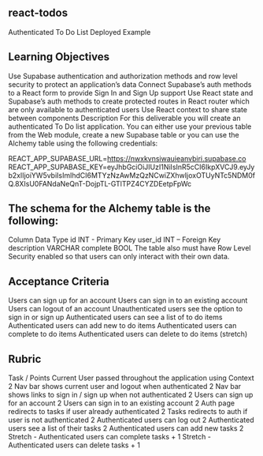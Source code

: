 ## react-todos
Authenticated To Do List
Deployed Example

## Learning Objectives
Use Supabase authentication and authorization methods and row level security to protect an application’s data
Connect Supabase’s auth methods to a React form to provide Sign In and Sign Up support
Use React state and Supabase’s auth methods to create protected routes in React router which are only available to authenticated users
Use React context to share state between components
Description
For this deliverable you will create an authenticated To Do list application. You can either use your previous table from the Web module, create a new Supabase table or you can use the Alchemy table using the following credentials:

REACT_APP_SUPABASE_URL=https://nwxkvnsiwauieanvbiri.supabase.co
REACT_APP_SUPABASE_KEY=eyJhbGciOiJIUzI1NiIsInR5cCI6IkpXVCJ9.eyJyb2xlIjoiYW5vbiIsImlhdCI6MTYzNzAwMzQzNCwiZXhwIjoxOTUyNTc5NDM0fQ.8XIsU0FANdaNeQnT-DojpTL-GTlTPZ4CYZDEetpFpWc

## The schema for the Alchemy table is the following:
Column	Data Type
id	INT - Primary Key
user_id	INT – Foreign Key
description	VARCHAR
complete	BOOL
The table also must have Row Level Security enabled so that users can only interact with their own data.

## Acceptance Criteria
Users can sign up for an account
Users can sign in to an existing account
Users can logout of an account
Unauthenticated users see the option to sign in or sign up
Authenticated users can see a list of to do items
Authenticated users can add new to do items
Authenticated users can complete to do items
Authenticated users can delete to do items (stretch)

## Rubric
Task / Points
Current User passed throughout the application using Context	2
Nav bar shows current user and logout when authenticated	2
Nav bar shows links to sign in / sign up when not authenticated	2
Users can sign up for an account	2
Users can sign in to an existing account	2
Auth page redirects to tasks if user already authenticated	2
Tasks redirects to auth if user is not authenticated	2
Authenticated users can log out	2
Authenticated users see a list of their tasks	2
Authenticated users can add new tasks	2
Stretch - Authenticated users can complete tasks	+ 1
Stretch - Authenticated users can delete tasks	+ 1